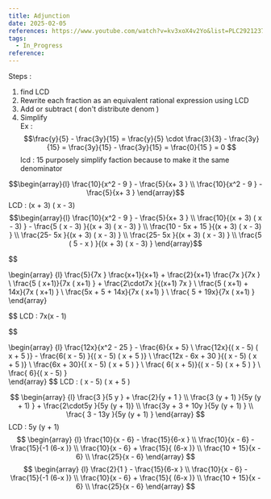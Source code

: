 ```yaml
---
title: Adjunction
date: 2025-02-05
references: https://www.youtube.com/watch?v=kv3xoX4v2Yo&list=PLC292123722B1B450&index=15
tags:
  - In_Progress
reference:
---
```



Steps  : 
 1. find LCD    
 2. Rewrite each fraction as an equivalent  rational expression  using  LCD   
 3. Add or subtract ( don't distribute  denom ) 
 4. Simplify  
Ex :  $$\frac{y}{5}  -  \frac{3y}{15}  =  \frac{y}{5} \cdot \frac{3}{3}   -  \frac{3y}{15} =  \frac{3y}{15}   -  \frac{3y}{15}  =  \frac{0}{15 }  =   0  $$ 
lcd : 15 purposely  simplify  faction because to make it the same denominator 






$$\begin{array}{l}
\frac{10}{x^2   -  9 }  - \frac{5}{x+  3 }    \\
\frac{10}{x^2   -  9 }  - \frac{5}{x+  3 }  
\end{array}$$ 
LCD :  (x +  3) ( x -  3) 
$$\begin{array}{l}
\frac{10}{x^2   -  9 }  - \frac{5}{x+  3 }    \\
\frac{10}{(x +  3) ( x -  3)  }  - \frac{5 ( x -  3) }{(x +  3) ( x -  3) }    \\
\frac{10  - 5x   +  15  }{(x +  3) ( x -  3)  }   \\
\frac{25- 5x  }{(x +  3) ( x -  3)  }   \\
\frac{25- 5x  }{(x +  3) ( x -  3)  }   \\
\frac{5 ( 5 - x  )  }{(x +  3) ( x -  3)  }  
\end{array}$$





$$

\begin{array} {l}
\frac{5}{7x  } \frac{x+1}{x+1}   + \frac{2}{x+1} \frac{7x }{7x }    \\
\frac{5 ( x+1)}{7x ( x+1)  }   + \frac{2\cdot7x }{(x+1) 7x }   \\
\frac{5 ( x+1)  +  14x}{7x ( x+1)  }     \\ 
\frac{5x   +  5 +  14x}{7x ( x+1)  }     \\
\frac{  5 +  19x}{7x ( x+1)  }    
\end{array} 

$$
LCD  :   7x(x - 1)  

$$

\begin{array} {l}
\frac{12x}{x^2  -  25 } -  \frac{6}{x +  5}   \\
\frac{12x}{( x  - 5)  ( x  + 5 )} -  \frac{6( x  - 5)  }{( x  - 5)  ( x  + 5 )}   \\
\frac{12x  - 6x +  30  }{( x  - 5)  ( x  + 5 )}   \\
\frac{6x +   30}{( x  - 5)  ( x  + 5 )  }     \\
\frac{ 6( x    +  5)}{( x  - 5)  ( x  + 5 )  }      \\
\frac{ 6}{( x  - 5)  }    
\end{array} 
$$
LCD  :   ( x  - 5)  ( x  + 5 )


$$
\begin{array} {l}
 \frac{3 }{5 y  } +  \frac{2}{y  +  1 }  
 \\
 \frac{3 (y + 1) }{5y (y + 1) } +  \frac{2\cdot5y }{5y (y + 1)}    \\
 \frac{3y + 3  + 10y  }{5y (y + 1) }    \\
 \frac{ 3  -  13y  }{5y (y + 1) }  
\end{array}
$$
LCD  :  5y (y + 1)
$$
\begin{array} {l}
\frac{10}{x  - 6}  - \frac{15}{6-x } \\
\frac{10}{x  - 6}  - \frac{15}{-1  (6-x )}  \\
\frac{10}{x  - 6}     +  \frac{15}{ (6-x )}  \\
\frac{10 + 15}{x  - 6}       \\
\frac{25}{x  - 6}  
\end{array}
$$ 
$$
\begin{array} {l}
\frac{2}{1 }  - \frac{15}{6-x } \\
\frac{10}{x  - 6}  - \frac{15}{-1  (6-x )}  \\
\frac{10}{x  - 6}     +  \frac{15}{ (6-x )}  \\
\frac{10 + 15}{x  - 6}       \\
\frac{25}{x  - 6}  
\end{array}
$$